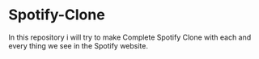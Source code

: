 # Spotify-Clone
In this repository i will try to make Complete Spotify Clone with each and every thing we see in the Spotify website.

